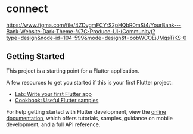 # connect

https://www.figma.com/file/4ZDvgmFCYrS2pHQbR0mSt4/YourBank---Bank-Website-Dark-Theme-%7C-Produce-UI-(Community)?type=design&node-id=104-599&mode=design&t=oobWCOEjJMqsTiKS-0

## Getting Started

This project is a starting point for a Flutter application.

A few resources to get you started if this is your first Flutter project:

- [Lab: Write your first Flutter app](https://docs.flutter.dev/get-started/codelab)
- [Cookbook: Useful Flutter samples](https://docs.flutter.dev/cookbook)

For help getting started with Flutter development, view the
[online documentation](https://docs.flutter.dev/), which offers tutorials,
samples, guidance on mobile development, and a full API reference.

